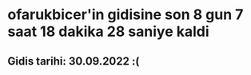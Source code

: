 # ofarukbicer'in gidisine son 8 gun 7 saat 18 dakika 28 saniye kaldi

## Gidis tarihi: 30.09.2022 :(
